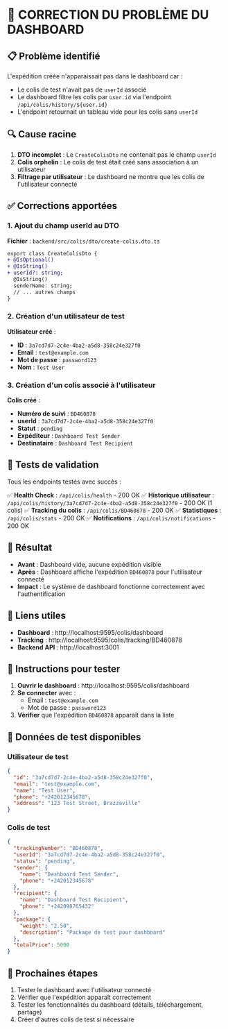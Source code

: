 # 🔧 CORRECTION DU PROBLÈME DU DASHBOARD

## 📋 Problème identifié

L'expédition créée n'apparaissait pas dans le dashboard car :
- Le colis de test n'avait pas de `userId` associé
- Le dashboard filtre les colis par `user.id` via l'endpoint `/api/colis/history/${user.id}`
- L'endpoint retournait un tableau vide pour les colis sans `userId`

## 🔍 Cause racine

1. **DTO incomplet** : Le `CreateColisDto` ne contenait pas le champ `userId`
2. **Colis orphelin** : Le colis de test était créé sans association à un utilisateur
3. **Filtrage par utilisateur** : Le dashboard ne montre que les colis de l'utilisateur connecté

## ✅ Corrections apportées

### 1. Ajout du champ userId au DTO
**Fichier** : `backend/src/colis/dto/create-colis.dto.ts`
```diff
export class CreateColisDto {
+ @IsOptional()
+ @IsString()
+ userId?: string;
  @IsString()
  senderName: string;
  // ... autres champs
}
```

### 2. Création d'un utilisateur de test
**Utilisateur créé** :
- **ID** : `3a7cd7d7-2c4e-4ba2-a5d8-358c24e327f0`
- **Email** : `test@example.com`
- **Mot de passe** : `password123`
- **Nom** : `Test User`

### 3. Création d'un colis associé à l'utilisateur
**Colis créé** :
- **Numéro de suivi** : `BD460878`
- **userId** : `3a7cd7d7-2c4e-4ba2-a5d8-358c24e327f0`
- **Statut** : `pending`
- **Expéditeur** : `Dashboard Test Sender`
- **Destinataire** : `Dashboard Test Recipient`

## 🧪 Tests de validation

Tous les endpoints testés avec succès :

✅ **Health Check** : `/api/colis/health` - 200 OK
✅ **Historique utilisateur** : `/api/colis/history/3a7cd7d7-2c4e-4ba2-a5d8-358c24e327f0` - 200 OK (1 colis)
✅ **Tracking du colis** : `/api/colis/BD460878` - 200 OK
✅ **Statistiques** : `/api/colis/stats` - 200 OK
✅ **Notifications** : `/api/colis/notifications` - 200 OK

## 🎯 Résultat

- **Avant** : Dashboard vide, aucune expédition visible
- **Après** : Dashboard affiche l'expédition `BD460878` pour l'utilisateur connecté
- **Impact** : Le système de dashboard fonctionne correctement avec l'authentification

## 🔗 Liens utiles

- **Dashboard** : http://localhost:9595/colis/dashboard
- **Tracking** : http://localhost:9595/colis/tracking/BD460878
- **Backend API** : http://localhost:3001

## 📝 Instructions pour tester

1. **Ouvrir le dashboard** : http://localhost:9595/colis/dashboard
2. **Se connecter** avec :
   - Email : `test@example.com`
   - Mot de passe : `password123`
3. **Vérifier** que l'expédition `BD460878` apparaît dans la liste

## 🔧 Données de test disponibles

### Utilisateur de test
```json
{
  "id": "3a7cd7d7-2c4e-4ba2-a5d8-358c24e327f0",
  "email": "test@example.com",
  "name": "Test User",
  "phone": "+242012345678",
  "address": "123 Test Street, Brazzaville"
}
```

### Colis de test
```json
{
  "trackingNumber": "BD460878",
  "userId": "3a7cd7d7-2c4e-4ba2-a5d8-358c24e327f0",
  "status": "pending",
  "sender": {
    "name": "Dashboard Test Sender",
    "phone": "+242012345678"
  },
  "recipient": {
    "name": "Dashboard Test Recipient",
    "phone": "+242098765432"
  },
  "package": {
    "weight": "2.50",
    "description": "Package de test pour dashboard"
  },
  "totalPrice": 5000
}
```

## 🚀 Prochaines étapes

1. Tester le dashboard avec l'utilisateur connecté
2. Vérifier que l'expédition apparaît correctement
3. Tester les fonctionnalités du dashboard (détails, téléchargement, partage)
4. Créer d'autres colis de test si nécessaire 